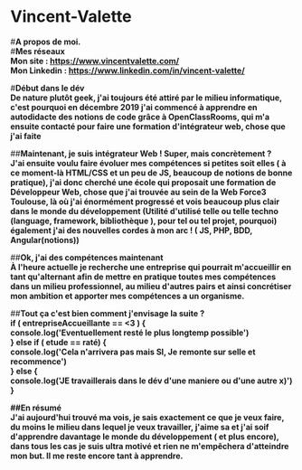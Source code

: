 # Vincent-Valette

#**A propos de moi.**   
#**Mes réseaux**   
**Mon site : https://www.vincentvalette.com/**   
**Mon Linkedin : https://www.linkedin.com/in/vincent-valette/**   

#**Début dans le dév**   
**De nature plutôt geek, j'ai toujours été attiré par le milieu informatique, c'est pourquoi en décembre 2019 j'ai commencé à apprendre en autodidacte des notions de code grâce à OpenClassRooms, qui m'a ensuite contacté pour faire une formation d'intégrateur web, chose que j'ai faite**

##**Maintenant, je suis intégrateur Web ! Super, mais concrètement ?**     
**J'ai ensuite voulu faire évoluer mes compétences si petites soit elles ( à ce moment-là HTML/CSS et un peu de JS, beaucoup de notions de bonne pratique), j'ai donc cherché une école qui proposait une formation de Développeur Web, chose que j'ai trouvée au sein de la Web Force3 Toulouse, là où j'ai énormément progressé et vois beaucoup plus clair dans le monde du développement (Utilité d'utilisé telle ou telle techno (language, framework, bibliothèque ), pour tel ou tel projet, pourquoi) également j'ai des nouvelles cordes à mon arc ! ( JS, PHP, BDD, Angular(notions))**    
    
##**Ok, j'ai des compétences maintenant**    
**À l'heure actuelle je recherche une entreprise qui pourrait m'accueillir en tant qu'alternant afin de mettre en pratique toutes mes compétences dans un milieu professionnel, au milieu d'autres pairs et ainsi concrétiser mon ambition et apporter mes compétences a un organisme.**

##**Tout ça c'est bien comment j'envisage la suite ?**     
**if ( entrepriseAccueillante == <3 ) {   
     console.log('Eventuellement resté le plus longtemp possible')   
} else if ( etude == raté) {    
     console.log('Cela n'arrivera pas mais SI, Je remonte sur selle et recommence')     
} else {    
     console.log('JE travaillerais dans le dév d'une maniere ou d'une autre x)')     
}**      

**##En résumé**    
**J'ai aujourd'hui trouvé ma vois, je sais exactement ce que je veux faire, du moins le milieu dans lequel je veux travailler, j'aime sa et j'ai soif d'apprendre davantage le monde du développement ( et plus encore), dans tous les cas je suis ultra motivé et rien ne m'empêchera d'atteindre mon but. Il me reste encore tant à apprendre.**

